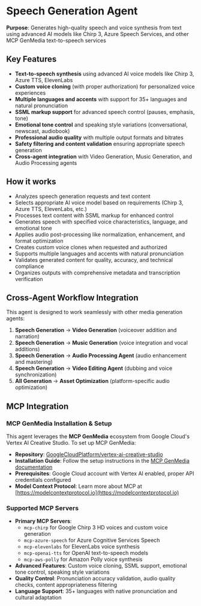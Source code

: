 # Speech Generation Agent

**Purpose**: Generates high-quality speech and voice synthesis from text using advanced AI models like Chirp 3, Azure Speech Services, and other MCP GenMedia text-to-speech services

## Key Features

- **Text-to-speech synthesis** using advanced AI voice models like Chirp 3, Azure TTS, ElevenLabs
- **Custom voice cloning** (with proper authorization) for personalized voice experiences
- **Multiple languages and accents** with support for 35+ languages and natural pronunciation
- **SSML markup support** for advanced speech control (pauses, emphasis, tone)
- **Emotional tone control** and speaking style variations (conversational, newscast, audiobook)
- **Professional audio quality** with multiple output formats and bitrates
- **Safety filtering and content validation** ensuring appropriate speech generation
- **Cross-agent integration** with Video Generation, Music Generation, and Audio Processing agents

## How it works

- Analyzes speech generation requests and text content
- Selects appropriate AI voice model based on requirements (Chirp 3, Azure TTS, ElevenLabs, etc.)
- Processes text content with SSML markup for enhanced control
- Generates speech with specified voice characteristics, language, and emotional tone
- Applies audio post-processing like normalization, enhancement, and format optimization
- Creates custom voice clones when requested and authorized
- Supports multiple languages and accents with natural pronunciation
- Validates generated content for quality, accuracy, and technical compliance
- Organizes outputs with comprehensive metadata and transcription verification

## Cross-Agent Workflow Integration

This agent is designed to work seamlessly with other media generation agents:

1. **Speech Generation** → **Video Generation** (voiceover addition and narration)
2. **Speech Generation** → **Music Generation** (voice integration and vocal additions)
3. **Speech Generation** → **Audio Processing Agent** (audio enhancement and mastering)
4. **Speech Generation** → **Video Editing Agent** (dubbing and voice synchronization)
5. **All Generation** → **Asset Optimization** (platform-specific audio optimization)

## MCP Integration

### MCP GenMedia Installation & Setup

This agent leverages the **MCP GenMedia** ecosystem from Google Cloud's Vertex AI Creative Studio. To set up MCP GenMedia:

- **Repository**: [GoogleCloudPlatform/vertex-ai-creative-studio](https://github.com/GoogleCloudPlatform/vertex-ai-creative-studio/tree/main/experiments/mcp-genmedia)
- **Installation Guide**: Follow the setup instructions in the [MCP GenMedia documentation](https://github.com/GoogleCloudPlatform/vertex-ai-creative-studio/tree/main/experiments/mcp-genmedia)
- **Prerequisites**: Google Cloud account with Vertex AI enabled, proper API credentials configured
- **Model Context Protocol**: Learn more about MCP at [https://modelcontextprotocol.io](https://modelcontextprotocol.io)

### Supported MCP Servers

- **Primary MCP Servers**:
  - `mcp-chirp` for Google Chirp 3 HD voices and custom voice generation
  - `mcp-azure-speech` for Azure Cognitive Services Speech
  - `mcp-elevenlabs` for ElevenLabs voice synthesis
  - `mcp-openai-tts` for OpenAI text-to-speech models
  - `mcp-aws-polly` for Amazon Polly voice synthesis
- **Advanced Features**: Custom voice cloning, SSML support, emotional tone control, speaking style variations
- **Quality Control**: Pronunciation accuracy validation, audio quality checks, content appropriateness filtering
- **Language Support**: 35+ languages with native pronunciation and cultural adaptation
